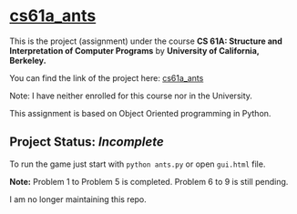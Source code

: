 # [cs61a_ants](https://inst.eecs.berkeley.edu/~cs61a/fa20/proj/ants/)

This is the project (assignment) under the course **CS 61A: Structure and Interpretation of Computer Programs** by **University of California, Berkeley.**

You can find the link of the project here: [cs61a_ants](https://inst.eecs.berkeley.edu/~cs61a/fa20/proj/ants/)

Note: I have neither enrolled for this course nor in the University.

This assignment is based on Object Oriented programming in Python. 

 ## Project Status: _Incomplete_
 
 To run the game just start with 
 `python ants.py` or open `gui.html` file.
 
  
**Note:** Problem 1 to Problem 5 is completed. Problem 6 to 9 is still pending. 

I am no longer maintaining this repo. 
